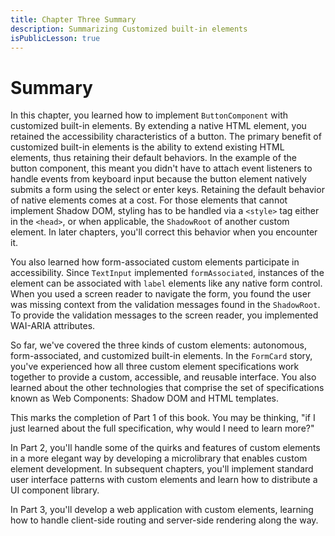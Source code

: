 ```yaml
---
title: Chapter Three Summary
description: Summarizing Customized built-in elements
isPublicLesson: true
---
```


# Summary

In this chapter, you learned how to implement `ButtonComponent` with customized built-in elements. By extending a native HTML element, you retained the accessibility characteristics of a button. The primary benefit of customized built-in elements is the ability to extend existing HTML elements, thus retaining their default behaviors. In the example of the button component, this meant you didn't have to attach event listeners to handle events from keyboard input because the button element natively submits a form using the select or enter keys. Retaining the default behavior of native elements comes at a cost. For those elements that cannot implement Shadow DOM, styling has to be handled via a `<style>` tag either in the `<head>`, or when applicable, the `ShadowRoot` of another custom element. In later chapters, you'll correct this behavior when you encounter it.

You also learned how form-associated custom elements participate in accessibility. Since `TextInput` implemented `formAssociated`, instances of the element can be associated with `label` elements like any native form control. When you used a screen reader to navigate the form, you found the user was missing context from the validation messages found in the `ShadowRoot`. To provide the validation messages to the screen reader, you implemented WAI-ARIA attributes.

So far, we've covered the three kinds of custom elements: autonomous, form-associated, and customized built-in elements. In the `FormCard` story, you've experienced how all three custom element specifications work together to provide a custom, accessible, and reusable interface. You also learned about the other technologies that comprise the set of specifications known as Web Components: Shadow DOM and HTML templates.

This marks the completion of Part 1 of this book. You may be thinking, "if I just learned about the full specification, why would I need to learn more?" 

In Part 2, you'll handle some of the quirks and features of custom elements in a more elegant way by developing a microlibrary that enables custom element development. In subsequent chapters, you'll implement standard user interface patterns with custom elements and learn how to distribute a UI component library. 

In Part 3, you'll develop a web application with custom elements, learning how to handle client-side routing and server-side rendering along the way.

